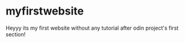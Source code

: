 # myfirstwebsite
Heyyy its my first website without any tutorial after odin project's first section!
